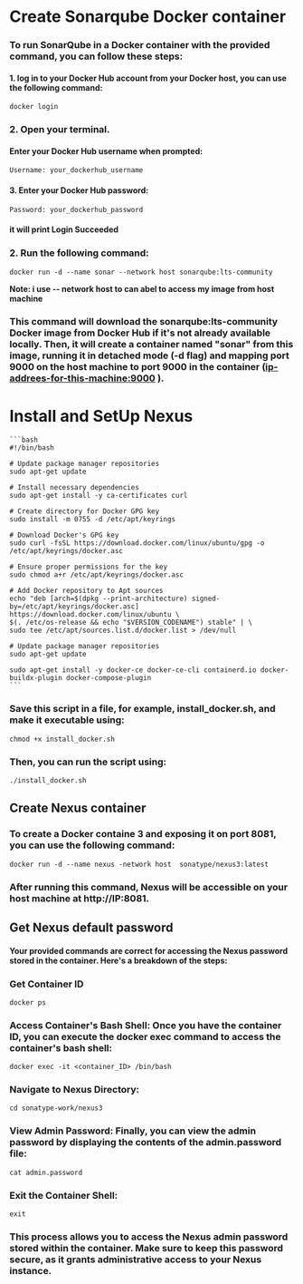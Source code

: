 
# Create Sonarqube Docker container

### To run SonarQube in a Docker container with the provided command, you can follow these steps:
#### 1.  log in to your Docker Hub account from your Docker host, you can use the following command: 
`docker login`

### 2. Open your terminal.
#### Enter your Docker Hub username when prompted:
`Username: your_dockerhub_username`
#### 3. Enter your Docker Hub password:
`Password: your_dockerhub_password`
#### it will print Login Succeeded

### 2. Run the following command:

`docker run -d --name sonar --network host sonarqube:lts-community`
    
**Note: i use -- network host to can abel to access my image from host machine**

### This command will download the sonarqube:lts-community Docker image from Docker Hub if it's not already available locally. Then, it will create a container named "sonar" from this image, running it in detached mode (-d flag) and mapping port 9000 on the host machine to port 9000 in the container (<ip-addrees-for-this-machine:9000> ).

# Install and SetUp Nexus 
    ```bash 
    #!/bin/bash

    # Update package manager repositories
    sudo apt-get update

    # Install necessary dependencies
    sudo apt-get install -y ca-certificates curl

    # Create directory for Docker GPG key
    sudo install -m 0755 -d /etc/apt/keyrings

    # Download Docker's GPG key
    sudo curl -fsSL https://download.docker.com/linux/ubuntu/gpg -o /etc/apt/keyrings/docker.asc

    # Ensure proper permissions for the key
    sudo chmod a+r /etc/apt/keyrings/docker.asc

    # Add Docker repository to Apt sources
    echo "deb [arch=$(dpkg --print-architecture) signed-by=/etc/apt/keyrings/docker.asc] https://download.docker.com/linux/ubuntu \
    $(. /etc/os-release && echo "$VERSION_CODENAME") stable" | \
    sudo tee /etc/apt/sources.list.d/docker.list > /dev/null

    # Update package manager repositories
    sudo apt-get update

    sudo apt-get install -y docker-ce docker-ce-cli containerd.io docker-buildx-plugin docker-compose-plugin
    ```

### Save this script in a file, for example, install_docker.sh, and make it executable using:

`chmod +x install_docker.sh`
### Then, you can run the script using:

`./install_docker.sh`

## Create Nexus container


### To create a Docker containe 3 and exposing it on port 8081, you can use the following command: 
`docker run -d --name nexus -network host  sonatype/nexus3:latest` 
### After running this command, Nexus will be accessible on your host machine at http://IP:8081.

## Get Nexus default password
#### Your provided commands are correct for accessing the Nexus password stored in the container. Here's a breakdown of the steps:

### Get Container ID
`docker ps`

### Access Container's Bash Shell: Once you have the container ID, you can execute the docker exec command to access the container's bash shell:
`docker exec -it <container_ID> /bin/bash`
### Navigate to Nexus Directory:
`cd sonatype-work/nexus3`
### View Admin Password: Finally, you can view the admin password by displaying the contents of the admin.password file:

`cat admin.password`

### Exit the Container Shell:
`exit`
### This process allows you to access the Nexus admin password stored within the container. Make sure to keep this password secure, as it grants administrative access to your Nexus instance.

